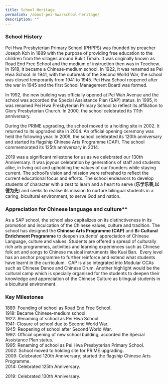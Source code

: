 ```yaml
---
title: School Heritage
permalink: /about-pei-hwa/school-heritage/
description: ""
---
```

### School History

Pei Hwa Presbyterian Primary School (PHPPS) was founded by preacher Joseph Koh in 1889 with the purpose of providing free education to the children from the villages around Bukit Timah. It was originally known as Road End Free School and the medium of instruction then was in Teochew.  In 1918, it became a Chinese-medium school. In 1922, it was renamed as Pei Hwa School. In 1941, with the outbreak of the Second World War, the school was closed temporarily from 1941 to 1945. Pei Hwa School reopened after the war in 1945 and the first School Management Board was formed.

In 1992, the new building was officially opened at Pei Wah Avenue and the school was accorded the Special Assistance Plan (SAP) status. In 1995, it was renamed Pei Hwa Presbyterian Primary School to reflect its affiliation to Glory Presbyterian Church. In 2000, the school celebrated its 111th anniversary. 

During the PRIME upgrading, the school moved to a holding site in 2002. It returned to its upgraded site in 2004. An official opening ceremony was held the following year. In 2009, the school celebrated its 120th anniversary and started its flagship Chinese Arts Programme (CAP). The school commemorated its 125th anniversary in 2014.

2019 was a significant milestone for us as we celebrated our 130th Anniversary. It was joyous celebration by generations of staff and students alike, in living out and upholding the values of our founders while staying current. The school’s vision and mission were refreshed to reflect the current educational focus and efforts. The school endeavors to develop students of character with a zest to learn and a heart to serve (**乐学乐善,以德为先**) and seeks to realise its mission to nurture bilingual students in a caring, bicultural environment, to serve God and nation.

### Appreciation for Chinese language and culture**  

As a SAP school, the school also capitalizes on its distinctiveness in its promotion and inculcation of the Chinese values, culture and tradition. The school has designed the **Chinese Arts Programme (CAP)** and **Bi-Cultural Enrichment Programme** to deepen students’ appreciation of Chinese Language, culture and values. Students are offered a spread of culturally rich arts programmes, activities and learning experiences such as Chinese folk art and songs to Chinese musical instruments like Kuai Ban.  Every level has an anchor programme to further reinforce and extend what students have learnt in the curriculum.  CAP is also integrated into Modular CCAs such as Chinese Dance and Chinese Drum. Another highlight would be the cultural camp which is specially organised for the students to deepen their knowledge and appreciation of the Chinese Culture as bilingual students in a bicultural environment.

  

  

  

### Key Milestones

1889: Founding of school as Road End Free School. <br>
1918: Became Chinese-medium school. <br>
1922: Renaming of school as Pei Hwa School. <br>
1941: Closure of school due to Second World War. <br>
1945: Reopening of school after Second World War. <br>
1992: Official opening of new school building; accorded the Special Assistance Plan status. <br>
1995: Renaming of school as Pei Hwa Presbyterian Primary School. <br>
2002: School moved to holding site for PRIME upgrading. <br>
2009: Celebrated 120th Anniversary; started the flagship Chinese Arts Programme. <br>
2014: Celebrated 125th Anniversary.

2019: Celebrated 130th Anniversary.